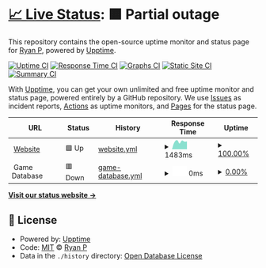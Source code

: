 # [📈 Live Status](https://uptime.playgeorge.town): <!--live status--> **🟧 Partial outage**

This repository contains the open-source uptime monitor and status page for [Ryan P](https://uptime.playgeorge.town), powered by [Upptime](https://github.com/upptime/upptime).

[![Uptime CI](https://github.com/mifd670/GeorgetownStatus/workflows/Uptime%20CI/badge.svg)](https://github.com/mifd670/GeorgetownStatus/actions?query=workflow%3A%22Uptime+CI%22)
[![Response Time CI](https://github.com/mifd670/GeorgetownStatus/workflows/Response%20Time%20CI/badge.svg)](https://github.com/mifd670/GeorgetownStatus/actions?query=workflow%3A%22Response+Time+CI%22)
[![Graphs CI](https://github.com/mifd670/GeorgetownStatus/workflows/Graphs%20CI/badge.svg)](https://github.com/mifd670/GeorgetownStatus/actions?query=workflow%3A%22Graphs+CI%22)
[![Static Site CI](https://github.com/mifd670/GeorgetownStatus/workflows/Static%20Site%20CI/badge.svg)](https://github.com/mifd670/GeorgetownStatus/actions?query=workflow%3A%22Static+Site+CI%22)
[![Summary CI](https://github.com/mifd670/GeorgetownStatus/workflows/Summary%20CI/badge.svg)](https://github.com/mifd670/GeorgetownStatus/actions?query=workflow%3A%22Summary+CI%22)

With [Upptime](https://upptime.js.org), you can get your own unlimited and free uptime monitor and status page, powered entirely by a GitHub repository. We use [Issues](https://github.com/mifd670/GeorgetownStatus/issues) as incident reports, [Actions](https://github.com/mifd670/GeorgetownStatus/actions) as uptime monitors, and [Pages](https://uptime.playgeorge.town) for the status page.

<!--start: status pages-->
<!-- This summary is generated by Upptime (https://github.com/upptime/upptime) -->
<!-- Do not edit this manually, your changes will be overwritten -->
<!-- prettier-ignore -->
| URL | Status | History | Response Time | Uptime |
| --- | ------ | ------- | ------------- | ------ |
| <img alt="" src="https://icons.duckduckgo.com/ip3/playgeorge.town.ico" height="13"> [Website](https://playgeorge.town) | 🟩 Up | [website.yml](https://github.com/MIFD670/georgetown/commits/HEAD/history/website.yml) | <details><summary><img alt="Response time graph" src="./graphs/website/response-time-week.png" height="20"> 1483ms</summary><br><a href="https://uptime.playgeorge.town/history/website"><img alt="Response time 1483" src="https://img.shields.io/endpoint?url=https%3A%2F%2Fraw.githubusercontent.com%2FMIFD670%2Fgeorgetown%2FHEAD%2Fapi%2Fwebsite%2Fresponse-time.json"></a><br><a href="https://uptime.playgeorge.town/history/website"><img alt="24-hour response time 1208" src="https://img.shields.io/endpoint?url=https%3A%2F%2Fraw.githubusercontent.com%2FMIFD670%2Fgeorgetown%2FHEAD%2Fapi%2Fwebsite%2Fresponse-time-day.json"></a><br><a href="https://uptime.playgeorge.town/history/website"><img alt="7-day response time 1483" src="https://img.shields.io/endpoint?url=https%3A%2F%2Fraw.githubusercontent.com%2FMIFD670%2Fgeorgetown%2FHEAD%2Fapi%2Fwebsite%2Fresponse-time-week.json"></a><br><a href="https://uptime.playgeorge.town/history/website"><img alt="30-day response time 1483" src="https://img.shields.io/endpoint?url=https%3A%2F%2Fraw.githubusercontent.com%2FMIFD670%2Fgeorgetown%2FHEAD%2Fapi%2Fwebsite%2Fresponse-time-month.json"></a><br><a href="https://uptime.playgeorge.town/history/website"><img alt="1-year response time 1483" src="https://img.shields.io/endpoint?url=https%3A%2F%2Fraw.githubusercontent.com%2FMIFD670%2Fgeorgetown%2FHEAD%2Fapi%2Fwebsite%2Fresponse-time-year.json"></a></details> | <details><summary><a href="https://uptime.playgeorge.town/history/website">100.00%</a></summary><a href="https://uptime.playgeorge.town/history/website"><img alt="All-time uptime 100.00%" src="https://img.shields.io/endpoint?url=https%3A%2F%2Fraw.githubusercontent.com%2FMIFD670%2Fgeorgetown%2FHEAD%2Fapi%2Fwebsite%2Fuptime.json"></a><br><a href="https://uptime.playgeorge.town/history/website"><img alt="24-hour uptime 100.00%" src="https://img.shields.io/endpoint?url=https%3A%2F%2Fraw.githubusercontent.com%2FMIFD670%2Fgeorgetown%2FHEAD%2Fapi%2Fwebsite%2Fuptime-day.json"></a><br><a href="https://uptime.playgeorge.town/history/website"><img alt="7-day uptime 100.00%" src="https://img.shields.io/endpoint?url=https%3A%2F%2Fraw.githubusercontent.com%2FMIFD670%2Fgeorgetown%2FHEAD%2Fapi%2Fwebsite%2Fuptime-week.json"></a><br><a href="https://uptime.playgeorge.town/history/website"><img alt="30-day uptime 100.00%" src="https://img.shields.io/endpoint?url=https%3A%2F%2Fraw.githubusercontent.com%2FMIFD670%2Fgeorgetown%2FHEAD%2Fapi%2Fwebsite%2Fuptime-month.json"></a><br><a href="https://uptime.playgeorge.town/history/website"><img alt="1-year uptime 100.00%" src="https://img.shields.io/endpoint?url=https%3A%2F%2Fraw.githubusercontent.com%2FMIFD670%2Fgeorgetown%2FHEAD%2Fapi%2Fwebsite%2Fuptime-year.json"></a></details>
| <img alt="" src="https://icons.duckduckgo.com/ip3/null.ico" height="13"> Game Database | 🟥 Down | [game-database.yml](https://github.com/MIFD670/georgetown/commits/HEAD/history/game-database.yml) | <details><summary><img alt="Response time graph" src="./graphs/game-database/response-time-week.png" height="20"> 0ms</summary><br><a href="https://uptime.playgeorge.town/history/game-database"><img alt="Response time 0" src="https://img.shields.io/endpoint?url=https%3A%2F%2Fraw.githubusercontent.com%2FMIFD670%2Fgeorgetown%2FHEAD%2Fapi%2Fgame-database%2Fresponse-time.json"></a><br><a href="https://uptime.playgeorge.town/history/game-database"><img alt="24-hour response time 0" src="https://img.shields.io/endpoint?url=https%3A%2F%2Fraw.githubusercontent.com%2FMIFD670%2Fgeorgetown%2FHEAD%2Fapi%2Fgame-database%2Fresponse-time-day.json"></a><br><a href="https://uptime.playgeorge.town/history/game-database"><img alt="7-day response time 0" src="https://img.shields.io/endpoint?url=https%3A%2F%2Fraw.githubusercontent.com%2FMIFD670%2Fgeorgetown%2FHEAD%2Fapi%2Fgame-database%2Fresponse-time-week.json"></a><br><a href="https://uptime.playgeorge.town/history/game-database"><img alt="30-day response time 0" src="https://img.shields.io/endpoint?url=https%3A%2F%2Fraw.githubusercontent.com%2FMIFD670%2Fgeorgetown%2FHEAD%2Fapi%2Fgame-database%2Fresponse-time-month.json"></a><br><a href="https://uptime.playgeorge.town/history/game-database"><img alt="1-year response time 0" src="https://img.shields.io/endpoint?url=https%3A%2F%2Fraw.githubusercontent.com%2FMIFD670%2Fgeorgetown%2FHEAD%2Fapi%2Fgame-database%2Fresponse-time-year.json"></a></details> | <details><summary><a href="https://uptime.playgeorge.town/history/game-database">0.00%</a></summary><a href="https://uptime.playgeorge.town/history/game-database"><img alt="All-time uptime 0.00%" src="https://img.shields.io/endpoint?url=https%3A%2F%2Fraw.githubusercontent.com%2FMIFD670%2Fgeorgetown%2FHEAD%2Fapi%2Fgame-database%2Fuptime.json"></a><br><a href="https://uptime.playgeorge.town/history/game-database"><img alt="24-hour uptime 0.00%" src="https://img.shields.io/endpoint?url=https%3A%2F%2Fraw.githubusercontent.com%2FMIFD670%2Fgeorgetown%2FHEAD%2Fapi%2Fgame-database%2Fuptime-day.json"></a><br><a href="https://uptime.playgeorge.town/history/game-database"><img alt="7-day uptime 0.00%" src="https://img.shields.io/endpoint?url=https%3A%2F%2Fraw.githubusercontent.com%2FMIFD670%2Fgeorgetown%2FHEAD%2Fapi%2Fgame-database%2Fuptime-week.json"></a><br><a href="https://uptime.playgeorge.town/history/game-database"><img alt="30-day uptime 0.00%" src="https://img.shields.io/endpoint?url=https%3A%2F%2Fraw.githubusercontent.com%2FMIFD670%2Fgeorgetown%2FHEAD%2Fapi%2Fgame-database%2Fuptime-month.json"></a><br><a href="https://uptime.playgeorge.town/history/game-database"><img alt="1-year uptime 0.00%" src="https://img.shields.io/endpoint?url=https%3A%2F%2Fraw.githubusercontent.com%2FMIFD670%2Fgeorgetown%2FHEAD%2Fapi%2Fgame-database%2Fuptime-year.json"></a></details>

<!--end: status pages-->

[**Visit our status website →**](https://uptime.playgeorge.town)

## 📄 License

- Powered by: [Upptime](https://github.com/upptime/upptime)
- Code: [MIT](./LICENSE) © [Ryan P](https://uptime.playgeorge.town)
- Data in the `./history` directory: [Open Database License](https://opendatacommons.org/licenses/odbl/1-0/)
